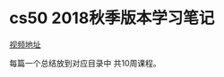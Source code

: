 # cs50 2018秋季版本学习笔记

[视频地址](https://www.bilibili.com/video/av45936507?from=search&seid=11344683865984702381)

每篇一个总结放到对应目录中 共10周课程。
